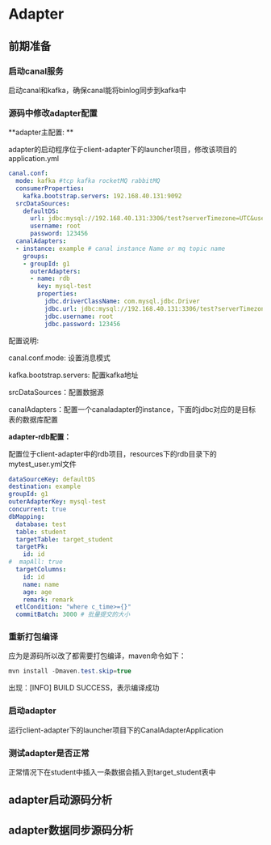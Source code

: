 # Adapter

## 前期准备

### 启动canal服务

启动canal和kafka，确保canal能将binlog同步到kafka中

### 源码中修改adapter配置

**adapter主配置: **

adapter的启动程序位于client-adapter下的launcher项目，修改该项目的application.yml

```yml
canal.conf:
  mode: kafka #tcp kafka rocketMQ rabbitMQ
  consumerProperties:
  	kafka.bootstrap.servers: 192.168.40.131:9092
  srcDataSources:
    defaultDS:
      url: jdbc:mysql://192.168.40.131:3306/test?serverTimezone=UTC&useUnicode=true&characterEncoding=utf-8&zeroDateTimeBehavior=convertToNull&useSSL=false
      username: root
      password: 123456
  canalAdapters:
  - instance: example # canal instance Name or mq topic name
    groups:
    - groupId: g1
      outerAdapters:
      - name: rdb
        key: mysql-test
        properties:
          jdbc.driverClassName: com.mysql.jdbc.Driver
          jdbc.url: jdbc:mysql://192.168.40.131:3306/test?serverTimezone=UTC&useUnicode=true&characterEncoding=utf-8&zeroDateTimeBehavior=convertToNull&useSSL=false
          jdbc.username: root
          jdbc.password: 123456
```

配置说明:

canal.conf.mode: 设置消息模式

kafka.bootstrap.servers: 配置kafka地址

srcDataSources：配置数据源

canalAdapters：配置一个canaladapter的instance，下面的jdbc对应的是目标表的数据库配置

**adapter-rdb配置：**

配置位于client-adapter中的rdb项目，resources下的rdb目录下的mytest_user.yml文件

```yml
dataSourceKey: defaultDS
destination: example
groupId: g1
outerAdapterKey: mysql-test
concurrent: true
dbMapping:
  database: test
  table: student
  targetTable: target_student
  targetPk:
    id: id
#  mapAll: true
  targetColumns:
    id: id
    name: name
    age: age
    remark: remark
  etlCondition: "where c_time>={}"
  commitBatch: 3000 # 批量提交的大小
```

### 重新打包编译

应为是源码所以改了都需要打包编译，maven命令如下：

```java
mvn install -Dmaven.test.skip=true
```

出现：[INFO] BUILD SUCCESS，表示编译成功

### 启动adapter

运行client-adapter下的launcher项目下的CanalAdapterApplication

### 测试adapter是否正常

正常情况下在student中插入一条数据会插入到target_student表中

## adapter启动源码分析







## adapter数据同步源码分析

